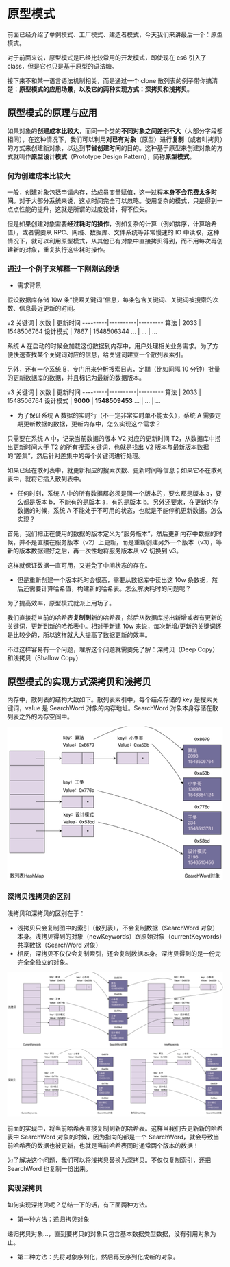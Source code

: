 # 原型模式

前面已经介绍了单例模式、工厂模式、建造者模式，今天我们来讲最后一个：原型模式。

对于前面来说，原型模式是已经比较常用的开发模式，即使现在 es6 引入了 class，但是它也只是基于原型的语法糖。

接下来不和某一语言语法机制相关，而是通过一个 clone 散列表的例子带你搞清楚：**原型模式的应用场景，以及它的两种实现方式：深拷贝和浅拷贝**。

## 原型模式的原理与应用

如果对象的**创建成本比较大**，而同一个类的**不同对象之间差别不大**（大部分字段都相同），在这种情况下，我们可以利用**对已有对象**（原型）进行**复制**（或者叫拷贝）的方式来创建新对象，以达到**节省创建时间**的目的。这种基于原型来创建对象的方式就叫作**原型设计模式**（Prototype Design Pattern），简称**原型模式**。

### 何为创建成本比较大

一般，创建对象包括申请内存，给成员变量赋值，这一过程**本身不会花费太多时间**。对于大部分系统来说，这点时间完全可以忽略。使用复杂的模式，只是得到一点点性能的提升，这就是所谓的过度设计，得不偿失。

但是如果创建对象需要**经过耗时的操作**，例如复杂的计算（例如排序，计算哈希值），或者需要从 RPC、网络、数据库、文件系统等非常慢速的 IO 中读取，这种情况下，就可以利用原型模式，从其他已有对象中直接拷贝得到，而不用每次再创建新的对象，重复执行这些耗时操作。

### 通过一个例子来解释一下刚刚这段话

- 需求背景

假设数据库存储 10w 条“搜索关键词”信息，每条包含关键词、关键词被搜索的次数、信息最近更新的时间。

v2
关键词 | 次数 | 更新时间
---------|----------|---------
 算法 | 2033 | 1548506764
 设计模式 | 7867 | 1548506344
 ... | ... | ...

系统 A 在启动的时候会加载这份数据到内存中，用户处理相关业务需求。为了方便快速查找某个关键词对应的信息，给关键词建立一个散列表索引。

另外，还有一个系统 B，专门用来分析搜索日志，定期（比如间隔 10 分钟）批量的更新数据库的数据，并且标记为最新的数据版本。

v3
关键词 | 次数 | 更新时间
---------|----------|---------
 算法 | 2033 | 1548506764
 设计模式 | **9000** | **1548509453**
 ... | ... | ...

- 为了保证系统 A 数据的实时行（不一定非常实时单不能太久），系统 A 需要定期更新数据的数据，更新内存中，怎么实现这个需求？

只需要在系统 A 中，记录当前数据的版本 V2 对应的更新时间 T2，从数据库中捞出更新时间大于 T2 的所有搜索关键词，也就是找出 V2 版本与最新版本数据的“差集”，然后针对差集中的每个关键词进行处理。

如果已经在散列表中，就更新相应的搜索次数、更新时间等信息；如果它不在散列表中，就将它插入散列表中。

- 任何时刻，系统 A 中的所有数据都必须是同一个版本的，要么都是版本 a，要么都是版本 b，不能有的是版本 a，有的是版本 b。另外还要求，在更新内存数据的时候，系统 A 不能处于不可用的状态，也就是不能停机更新数据。怎么实现？

首先，我们把正在使用的数据的版本定义为“服务版本”，然后更新内存中数据的时候，并不是直接在服务版本（v2）上更新，而是重新创建另外一个版本（v3），等新的版本数据建好之后，再一次性地将服务版本从 v2 切换到 v3。

这样就保证数据一直可用，又避免了中间状态的存在。

- 但是重新创建一个版本耗时会很高，需要从数据库中读出这 10w 条数据，然后还需要计算哈希值，构建新的哈希表。怎么解决耗时的问题呢？

为了提高效率，原型模式就派上用场了。

我们直接将当前的哈希表**复制到**新的哈希表，然后从数据库捞出新增或者有更新的关键词，更新到新的哈希表中。相对于新建 10w 来说，每次新增/更新的关键词还是比较少的，所以这样就大大提高了数据更新的效率。

不过这样容易有一个问题，理解这个问题就需要先了解：深拷贝（Deep Copy）和浅拷贝（Shallow Copy）

## 原型模式的实现方式深拷贝和浅拷贝

内存中，散列表的结构大致如下。散列表索引中，每个结点存储的 key 是搜索关键词，value 是 SearchWord 对象的内存地址。SearchWord 对象本身存储在散列表之外的内存空间中。

![](../../../public/assets//design-patterns-hashmap.png)

### 深拷贝浅拷贝的区别

浅拷贝和深拷贝的区别在于：

- 浅拷贝只会复制图中的索引（散列表），不会复制数据（SearchWord 对象）本身。浅拷贝得到的对象（newKeywords）跟原始对象（currentKeywords）共享数据（SearchWord 对象）
- 相反，深拷贝不仅仅会复制索引，还会复制数据本身。深拷贝得到的是一份完完全全独立的对象。

![](../../../public/assets//design-patterns-shallow-copy.png)
![](../../../public/assets//design-patterns-deep-copy.png)

前面的实现中，将当前哈希表直接复制到新的哈希表。这样当我们去更新新的哈希表中 SearchWord
 对象的时候，因为指向的都是一个 SearchWord，就会导致当前哈希表的数据也被更新，也就是当前哈希表同时通常两个版本的数据！

为了解决这个问题，我们可以将浅拷贝替换为深拷贝。不仅仅复制索引，还把 SearchWord 也复制一份出来。

### 实现深拷贝

如何实现深拷贝呢？总结一下的话，有下面两种方法。

- 第一种方法：递归拷贝对象

递归拷贝对象...，直到要拷贝的对象只包含基本数据类型数据，没有引用对象为止。

- 第二种方法：先将对象序列化，然后再反序列化成新的对象。
